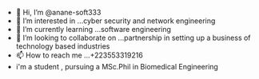 - 👋 Hi, I’m @anane-soft333
- 👀 I’m interested in ...cyber security and network engineering 
- 🌱 I’m currently learning ...software engineering 
- 💞️ I’m looking to collaborate on ...partnership in setting up a business of technology based industries
- 📫 How to reach me ...+223553319216
-    i'm a student , pursuing a MSc.Phil in Biomedical Engineering 
<!---
anane-soft333/anane-soft333 is a ✨ special ✨ repository because its `README.md` (this file) appears on your GitHub profile.
You can click the Preview link to take a look at your changes.
--->
